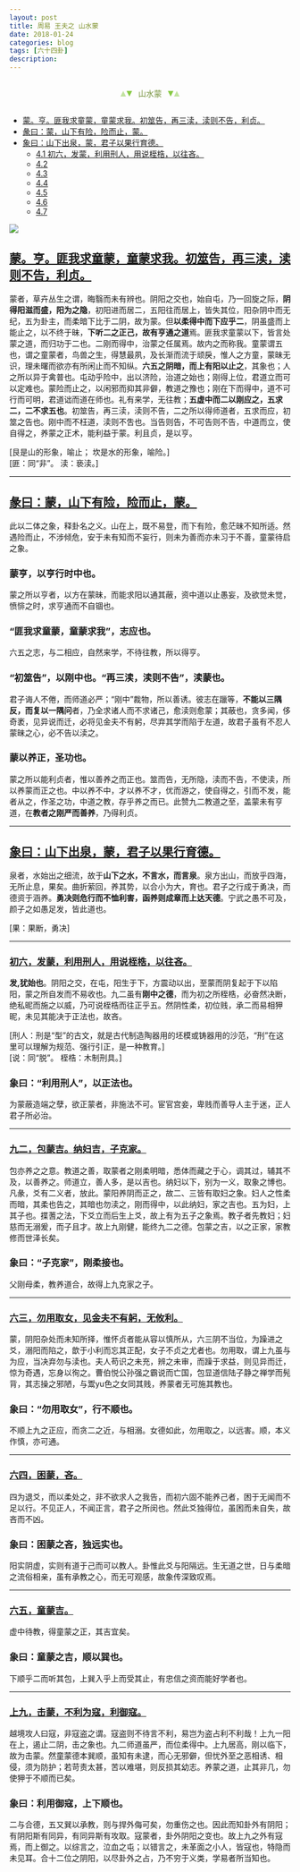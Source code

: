 ```yaml
---
layout: post
title: 周易 王夫之 山水蒙
date: 2018-01-24
categories: blog
tags: [六十四卦]
description: 
---
```


<span id = "jump"></span>


<section style="margin: 0px auto; text-align: center;">
    <section class="xhr" style="width: 0px; height: 0px; border-left: 5px solid transparent; border-right: 5px solid transparent; border-bottom: 10px solid rgb(135, 201, 67); display: inline-block; opacity: 0.5; border-top-color: rgb(135, 201, 67);"></section>
    <section class="xhr" style="width: 0px; height: 0px; border-left: 5px solid transparent; border-right: 5px solid transparent; border-top: 10px solid rgb(135, 201, 67); display: inline-block; margin-left: -3px; border-bottom-color: rgb(135, 201, 67);"></section>
    <section style="
margin-left: 0.5em;
display: inline-block;">
        <p>
            <span style="color: rgb(118, 146, 60);">山水蒙</span>
        </p>
    </section>
    <section class="xhr" style="margin-left: 0.5em; width: 0px; height: 0px; border-left: 5px solid transparent; border-right: 5px solid transparent; border-top: 10px solid rgb(135, 201, 67); display: inline-block; border-bottom-color: rgb(135, 201, 67);"></section>
    <section class="xhr" style="width: 0px; height: 0px; border-left: 5px solid transparent; border-right: 5px solid transparent; border-bottom: 10px solid rgb(135, 201, 67); display: inline-block; opacity: 0.5; margin-left: -3px; border-top-color: rgb(135, 201, 67);"></section>
</section>

- [蒙。亨。匪我求童蒙，童蒙求我。初筮告，再三渎，渎则不告，利贞。](#jump匪我求童蒙)
- [彖曰：蒙，山下有险，险而止，蒙。](#jump山下有险)
- [象曰：山下出泉，蒙，君子以果行育德。](#jump山下出泉)
  - [4.1 初六，发蒙，利用刑人，用说桎梏，以往吝。](#jump利用刑人)
  - [4.2 ](#jump)
  - [4.3 ](#jump)
  - [4.4 ](#jump)
  - [4.5 ](#jump)
  - [4.6 ](#jump)
  - [4.7 ](#jump)

![](http://www.guoyi360.com/uploads/allimg/130319/1-130319130054500.jpg)

<span id = "jump匪我求童蒙"></span>
## [蒙。亨。匪我求童蒙，童蒙求我。初筮告，再三渎，渎则不告，利贞。](#jump)
蒙者，草卉丛生之谓，晦翳而未有辨也。阴阳之交也，始自屯，乃一回旋之际，**阴得阳滋而盛，阳为之隐**，初阳进而居二，五阳往而居上，皆失其位，阳杂阴中而无纪，五为卦主，而柔暗下比于二阴，故为蒙。但**以柔得中而下应乎二**，阴虽盛而上能止之，以不终于昧，**下听二之正己，故有亨通之道**焉。匪我求童蒙以下，皆言处蒙之道，而归功于二也。二刚而得中，治蒙之任属焉。故内之而称我。童蒙谓五也，谓之童蒙者，鸟兽之生，得慧最夙，及长渐而流于顽戾，惟人之方童，蒙昧无识，理未曙而欲亦有所闲止而不知纵。**六五之阴暗，而上有阳以止之**，其象也；人之所以异于禽普也。屯动乎险中，出以济险，治道之始也；刚得上位，君道立而可以定难也。蒙险而止之，以闲邪而抑其非僻，教道之豫也；刚在下而得中，道不可行而可明，君道诎而道在师也。礼有来学，无往教；**五虚中而二以刚应之，五求二，二不求五也**。初筮告，再三渎，渎则不告，二之所以得师道者，五求而应，初筮之告也。刚中而不枉道，渎则不吿也。当告则告，不可告则不告，中道而立，使自得之，养蒙之正术，能利益于蒙。利且贞，是以亨。


[艮是山的形象，喻止；  坎是水的形象，喻险。]<br>
[匪：同“非”。  渎：亵渎。]


----

<span id = "jump山下有险"></span>
## [彖曰：蒙，山下有险，险而止，蒙。](#jump)
此以二体之象，释卦名之义。山在上，既不易登，而下有险，愈茫昧不知所适。然遇险而止，不涉倾危，安于未有知而不妄行，则未为善而亦未习于不善，童蒙待启之象。

### 蒙亨，以亨行时中也。
蒙之所以亨者，以方在蒙昧，而能求阳以通其蔽，资中道以止愚妄，及欲觉未觉，愤悱之时，求亨通而不自锢也。

### “匪我求童蒙，童蒙求我”，志应也。
六五之志，与二相应，自然来学，不待往教，所以得亨。

### “初筮告”，以刚中也。“再三渎，渎则不告”，渎蒙也。
君子诲人不倦，而师道必严；“刚中”裁物，所以善诱。彼志在躐等，**不能以三隅反，而复以一隅问**者，乃全求诸人而不求诸己，愈渎则愈蒙；其蔽也，贪多闻，侈奇袤，见异说而迁，必将见金夫不有躬，尽弃其学而陷于左道，故君子虽有不忍人蒙昧之心，必不告以渎之。

### 蒙以养正，圣功也。
蒙之所以能利贞者，惟以善养之而正也。筮而告，无所隐，渎而不告，不使渎，所以养蒙而正之也。中以养不中，才以养不才，优而游之，使自得之，引而不发，能者从之，作圣之功，中道之教，存乎养之而已。此赞九二教道之至，盖蒙未有亨道，在**教者之刚严而善养**，乃得利贞。


----

<span id = "jump山下出泉"></span>
## [象曰：山下出泉，蒙，君子以果行育德。](#jump)
泉者，水始出之细流，故于**山下之水，不言水，而言泉**。泉方出山，而放乎四海，无所止息，果矣。曲折萦回，养其势，以合小为大，育也。君子之行成于勇决，而德资于涵养。**勇决则危行而不恤利害，函养则成章而上达天德**。宁武之愚不可及，颜子之如愚足发，皆此道也。


[果：果断，勇决]


----

<span id = "jump利用刑人"></span>
### [初六，发蒙，利用刑人，用说桎梏，以往吝。](#jump)
**发,犹始也**。阴阳之交，在屯，阳生于下，方震动以出，至蒙而阴复起于下以陷阳，蒙之所自发而不易收也。九二虽有**刚中之德**，而为初之所桎梏，必奋然决断，绝私昵而施之以威，乃可说桎梏而往正乎五。然阴性柔，初位贱，承二而易相狎昵，未见其能决于正法也，故吝。


[刑人：刑是“型”的古文，就是古代制造陶器用的坯模或铸器用的沙范，“刑”在这里可以理解为规范、强行引正，是一种教育。]<br>
[说：同“脱”。  桎梏：木制刑具。]


### 象曰：“利用刑人”，以正法也。
为蒙蔽造端之孽，欲正蒙者，非施法不可。宦官宫妾，卑贱而善导人主于迷，正人君子所必治。

----

<span id = "jump包蒙吉"></span>
### [九二，包蒙吉。纳妇吉，子克家。](#jump)
包亦养之之意。教道之善，取蒙者之刚柔明暗，悉体而藏之于心，调其过，辅其不及，以善养之。师道立，善人多，是以吉也。纳妇以下，别为一义，取象之博也。凡彖，爻有二义者，放此。蒙阳养阴而正之，故二、三皆有取妇之象。妇人之性柔而暗，其柔也告之，其暗也勿渎之，刚而得中，以此纳妇，家之吉也。五为妇，上其子也。揲蓍之法，下爻立而后生上爻，故上有为五子之象焉。教子者先教妇；妇慈而无溺爰，而子且才。故上九刚健，能终九二之德。包蒙之吉，以之正家，家教修而世泽长矣。

### 象曰：“子克家”，刚柔接也。
父刚母柔，教养道合，故得上九克家之子。



----

### [六三，勿用取女，见金夫不有躬，无攸利。](#jump)
蒙，阴阳杂处而未知所择，惟怀贞者能从容以慎所从，六三阴不当位，为躁进之爻，溺阳而陷之，歆于小利而忘其正配，女子不贞之尤者也。勿用取，谓上九虽与为应，当决弃勿与渎也。夫人苟识之未充，辨之未审，而躁于求益，则见异而迁，惊为奇遇，忘身以徇之。曹伯悦公孙强之霸说而亡国，包显道信陆子静之禅学而髡背，其志操之邪陋，与鬻yu色之女同其贱，养蒙者无可施其教也。

### 象曰：“勿用取女”，行不顺也。
不顺上九之正应，而贪二之近，与相溺。女德如此，勿用取之，以远害。顺，本义作慎，亦可通。



----

### [六四，困蒙，吝。](#jump)
四为退爻，而以柔处之，非不欲求人之我告，而初六固不能养己者，困于无闻而不足以行。不见正人，不闻正言，君子之所闵也。然此爻独得位，虽困而未自失，故吝而不凶。

### 象曰：困蒙之吝，独远实也。
阳实阴虚，实则有道于己而可以教人。卦惟此爻与阳隔远。生无道之世，日与柔暗之流俗相亲，虽有承教之心，而无可观感，故象传深致叹焉。




----

### [六五，童蒙吉。](#jump)
虚中待教，得童蒙之正，其吉宜矣。

### 象曰：童蒙之吉，顺以巽也。
下顺乎二而听其包，上巽入乎上而受其止，有忠信之资而能好学者也。




----

### [上九，击蒙，不利为寇，利御寇。](#jump)
越境攻人曰寇，非寇盗之谓。寇盗则不待言不利，易岂为盗占利不利哉！上九一阳在上，遏止二阴，击之象也。九二师道虽严，而位柔得中。上九居高，刚以临下，故为击蒙。然童蒙德本巽顺，虽知有未逮，而心无邪僻，但忧外至之恶相诱、相侵，须为防护；若苛责太甚，苦以难堪，则反损其幼志。养蒙之道，止其非几，勿使狎于不顺而已矣。

### 象曰：利用御寇，上下顺也。
二与合德，五又巽以承教，则与捍外侮可矣，勿重伤之也。因此而知卦外有阴阳；有阴阳斯有同异，有同异斯有攻取。寇蒙者，卦外阴阳之变也。故上九之外有寇焉，而上御之。以综言之，泣血之屯；以错言之，未革面之小人，皆寇也，特隐而未见耳。合十二位之阴阳，以尽卦外之占，乃不穷于义类，学易者所当知也。







